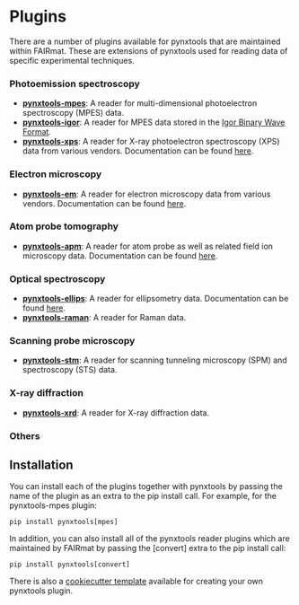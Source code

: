 # Plugins
There are a number of plugins available for pynxtools that are maintained within FAIRmat. These are extensions of pynxtools used for reading data of specific experimental techniques.

### Photoemission spectroscopy
- [**pynxtools-mpes**](https://github.com/FAIRmat-NFDI/pynxtools-mpes): A reader for multi-dimensional photoelectron spectroscopy (MPES) data.
- [**pynxtools-igor**](https://github.com/FAIRmat-NFDI/pynxtools-igor): A reader for MPES data stored in the [Igor Binary Wave Format](https://www.wavemetrics.com/).
- [**pynxtools-xps**](https://github.com/FAIRmat-NFDI/pynxtools-xps): A reader for X-ray photoelectron spectroscopy (XPS) data from various vendors. Documentation can be found [here](https://fairmat-nfdi.github.io/pynxtools-xps/).
<!-- - [**pynxtools-focus**](https://github.com/FAIRmat-NFDI/pynxtools-focus): A reader for MPES data obtained with a [FOCUS GmbH](https://www.focus-gmbh.com//) instrument. . -->

### Electron microscopy
- [**pynxtools-em**](https://github.com/FAIRmat-NFDI/pynxtools-em): A reader for electron microscopy data from various vendors. Documentation can be found [here](https://fairmat-nfdi.github.io/pynxtools-em/).

### Atom probe tomography
- [**pynxtools-apm**](https://github.com/FAIRmat-NFDI/pynxtools-apm): A reader for atom probe as well as related field ion microscopy data. Documentation can be found [here](https://fairmat-nfdi.github.io/pynxtools-apm/).

### Optical spectroscopy
- [**pynxtools-ellips**](https://github.com/FAIRmat-NFDI/pynxtools-ellips): A reader for ellipsometry data. Documentation can be found [here](https://fairmat-nfdi.github.io/pynxtools-ellips/).
- [**pynxtools-raman**](https://github.com/FAIRmat-NFDI/pynxtools-raman): A reader for Raman data.

### Scanning probe microscopy
- [**pynxtools-stm**](https://github.com/FAIRmat-NFDI/pynxtools-stm): A reader for scanning tunneling microscopy (SPM) and spectroscopy (STS) data.

### X-ray diffraction
- [**pynxtools-xrd**](https://github.com/FAIRmat-NFDI/pynxtools-raman): A reader for X-ray diffraction data.
### Others


## Installation

You can install each of the plugins together with pynxtools by passing the name of the plugin as an extra to the pip install call. For example, for the pynxtools-mpes plugin:

```
pip install pynxtools[mpes]
```

In addition, you can also install all of the pynxtools reader plugins which are maintained by FAIRmat by passing the [convert] extra to the pip install call:

```
pip install pynxtools[convert]
```

There is also a [cookiecutter template](https://github.com/FAIRmat-NFDI/pynxtools-plugin-template) available for creating your own pynxtools plugin.
